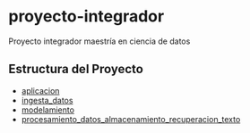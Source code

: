# proyecto-integrador
Proyecto integrador maestría en ciencia de datos

## Estructura del Proyecto

- [aplicacion](#aplicacion)
- [ingesta_datos](#ingesta_datos)
- [modelamiento](#modelamiento)
- [procesamiento_datos_almacenamiento_recuperacion_texto](#procesamiento_datos_almacenamiento_recuperacion_texto)



